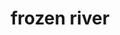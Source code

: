 ---
title: "frozen river"
alt: "A picture of a frozen river"
src: "/photos/sweden3.heic"
caption: "Skövde, Sweden"
index: 20
---